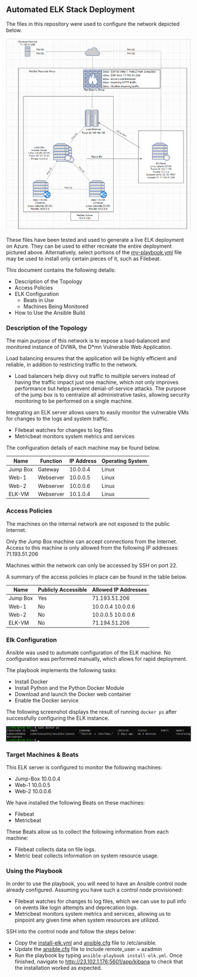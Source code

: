 ## Automated ELK Stack Deployment

The files in this repository were used to configure the network depicted below.

![Diagram](https://raw.githubusercontent.com/GarinJTanner/Azure/main/diagram/ELK-Diagram.png)

These files have been tested and used to generate a live ELK deployment on Azure. They can be used to either recreate the entire deployment pictured above. Alternatively, select portions of the [my-playbook.yml](https://github.com/GarinJTanner/Azure/blob/main/Ansible/my-playbook.yml) file may be used to install only certain pieces of it, such as Filebeat.


This document contains the following details:
- Description of the Topology
- Access Policies
- ELK Configuration
  - Beats in Use
  - Machines Being Monitored
- How to Use the Ansible Build


### Description of the Topology

The main purpose of this network is to expose a load-balanced and monitored instance of DVWA, the D*mn Vulnerable Web Application.

Load balancing ensures that the application will be highly efficient and reliable, in addition to restricting traffic to the network.
-  Load balancers help divvy out traffic to multiple servers instead of having the traffic impact just one machine, which not only improves performance but helps prevent denial-of-service attacks. The purpose of the jump box is to centralize all administrative tasks, allowing security monitoring to be performed on a single machine.

Integrating an ELK server allows users to easily monitor the vulnerable VMs for changes to the logs and system traffic.
-  Filebeat watches for changes to log files
-  Metricbeat monitors system metrics and services

The configuration details of each machine may be found below.

| Name     | Function | IP Address | Operating System |
|----------|----------|------------|------------------|
| Jump Box | Gateway  | 10.0.0.4   | Linux            |
| Web-1    | Webserver| 10.0.0.5   | Linux            |
| Web-2    | Webserver| 10.0.0.6   | Linux            |
| ELK-VM   | Webserver| 10.1.0.4   | Linux            |

### Access Policies

The machines on the internal network are not exposed to the public Internet. 

Only the Jump Box machine can accept connections from the Internet. Access to this machine is only allowed from the following IP addresses: 71.193.51.206

Machines within the network can only be accessed by SSH on port 22.

A summary of the access policies in place can be found in the table below.

| Name     | Publicly Accessible | Allowed IP Addresses |
|----------|---------------------|----------------------|
| Jump Box | Yes                 | 71.193.51.206        |
| Web-1    | No                  |  10.0.0.4 10.0.0.6   |
| Web-2    | No                  |  10.0.0.5 10.0.0.6   |
| ELK-VM   | No                  | 71.194.51.206        |

### Elk Configuration

Ansible was used to automate configuration of the ELK machine. No configuration was performed manually, which allows for rapid deployment.

The playbook implements the following tasks:
-  Install Docker
-  Install Python and the Python Docker Module
-  Download and launch the Docker web container
-  Enable the Docker service


The following screenshot displays the result of running `docker ps` after successfully configuring the ELK instance.

![docker ps](https://raw.githubusercontent.com/GarinJTanner/Azure/main/images/docker-ps.png)

### Target Machines & Beats
This ELK server is configured to monitor the following machines:
-  Jump-Box 10.0.0.4
-  Web-1 10.0.0.5
-  Web-2 10.0.0.6

We have installed the following Beats on these machines:
-  Filebeat
-  Metricbeat

These Beats allow us to collect the following information from each machine:
- Filebeat collects data on file logs.
- Metric beat collects information on system resource usage.

### Using the Playbook
In order to use the playbook, you will need to have an Ansible control node already configured. Assuming you have such a control node provisioned: 
-  Filebeat watches for changes to log files, which we can use to pull info on events like login attempts and deprecation logs.
-  Metricbeat monitors system metrics and services, allowing us to pinpoint any given time when system resources are utilized.

SSH into the control node and follow the steps below:
- Copy the [install-elk.yml](https://github.com/GarinJTanner/Azure/blob/main/Ansible/install-elk.yml) and [ansible.cfg](https://github.com/GarinJTanner/Azure/blob/main/Ansible/ansible.cfg) file to /etc/ansible.
- Update the [ansible.cfg](https://github.com/GarinJTanner/Azure/blob/main/Ansible/ansible.cfg) file to include remote_user = azadmin
- Run the playbook by typing `ansible-playbook install-elk.yml`. Once finished, navigate to http://23.102.1.176:5601/app/kibana to check that the installation worked as expected.
